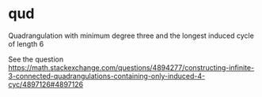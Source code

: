 # qud
Quadrangulation with minimum degree three and the longest induced cycle of length  6

See the question https://math.stackexchange.com/questions/4894277/constructing-infinite-3-connected-quadrangulations-containing-only-induced-4-cyc/4897126#4897126
